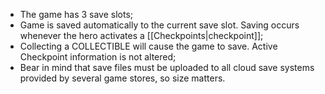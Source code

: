 - The game has 3 save slots;
- Game is saved automatically to the current save slot. Saving occurs whenever the hero activates a [[Checkpoints|checkpoint]];
- Collecting a COLLECTIBLE will cause the game to save. Active Checkpoint information is not altered;
- Bear in mind that save files must be uploaded to all cloud save systems provided by several game stores, so size  matters.
